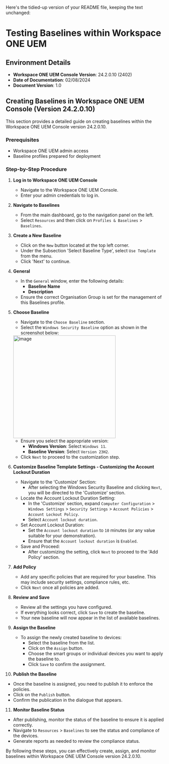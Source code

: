 Here's the tidied-up version of your README file, keeping the text unchanged:

# Testing Baselines within Workspace ONE UEM

## Environment Details

- **Workspace ONE UEM Console Version**: 24.2.0.10 (2402)
- **Date of Documentation**: 02/08/2024
- **Document Version**: 1.0

## Creating Baselines in Workspace ONE UEM Console (Version 24.2.0.10)

This section provides a detailed guide on creating baselines within the Workspace ONE UEM Console version 24.2.0.10.

### Prerequisites

- Workspace ONE UEM admin access
- Baseline profiles prepared for deployment

### Step-by-Step Procedure

1. **Log in to Workspace ONE UEM Console**
   - Navigate to the Workspace ONE UEM Console.
   - Enter your admin credentials to log in.

2. **Navigate to Baselines**
   - From the main dashboard, go to the navigation panel on the left.
   - Select `Resources` and then click on `Profiles & Baselines` > `Baselines`.

3. **Create a New Baseline**
   - Click on the `New` button located at the top left corner.
   - Under the Subsection 'Select Baseline Type', select `Use Template` from the menu.
   - Click 'Next' to continue.

4. **General**
   - In the `General` window, enter the following details:
     - **Baseline Name**
     - **Description**
   - Ensure the correct Organisation Group is set for the management of this Baselines profile. 

5. **Choose Baseline**
   - Navigate to the `Choose Baseline` section.
   - Select the `Windows Security Baseline` option as shown in the screenshot below:
     
   <img width="325" alt="image" src="https://github.com/user-attachments/assets/32119c8d-405b-463a-becb-d2d31d66a357">

   - Ensure you select the appropriate version:
     - **Windows Version**: Select `Windows 11`.
     - **Baseline Version**: Select `Version 23H2`.
   - Click `Next` to proceed to the customization step.
  
6. **Customize Baseline Template Settings - Customizing the Account Lockout Duration**
   - Navigate to the 'Customize' Section:
     - After selecting the Windows Security Baseline and clicking `Next`, you will be directed to the 'Customize' section.
   - Locate the Account Lockout Duration Setting:
     - In the 'Customize' section, expand `Computer Configuration` > `Windows Settings` > `Security Settings` > `Account Policies` > `Account Lockout Policy`.
     - Select `Account lockout duration`.
   - Set Account Lockout Duration:
     - Set the `Account lockout duration` to `10` minutes (or any value suitable for your demonstration).
     - Ensure that the `Account lockout duration` is `Enabled`.
   - Save and Proceed:
     - After customizing the setting, click `Next` to proceed to the 'Add Policy' section.

7. **Add Policy**
   - Add any specific policies that are required for your baseline. This may include security settings, compliance rules, etc.
   - Click `Next` once all policies are added.

8. **Review and Save**
   - Review all the settings you have configured.
   - If everything looks correct, click `Save` to create the baseline.
   - Your new baseline will now appear in the list of available baselines.

9. **Assign the Baseline**
   - To assign the newly created baseline to devices:
     - Select the baseline from the list.
     - Click on the `Assign` button.
     - Choose the smart groups or individual devices you want to apply the baseline to.
     - Click `Save` to confirm the assignment.

10. **Publish the Baseline**
   - Once the baseline is assigned, you need to publish it to enforce the policies.
   - Click on the `Publish` button.
   - Confirm the publication in the dialogue that appears.

11. **Monitor Baseline Status**
   - After publishing, monitor the status of the baseline to ensure it is applied correctly.
   - Navigate to `Resources` > `Baselines` to see the status and compliance of the devices.
   - Generate reports as needed to review the compliance status.

By following these steps, you can effectively create, assign, and monitor baselines within Workspace ONE UEM Console version 24.2.0.10.
